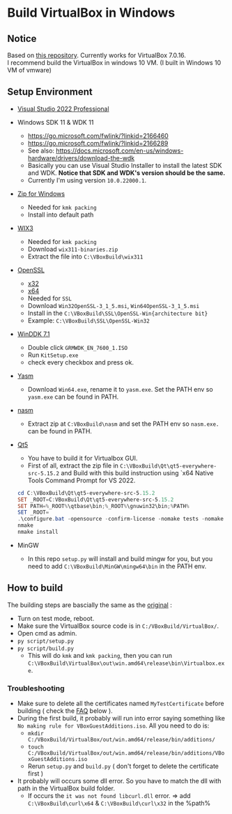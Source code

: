 # Build VirtualBox in Windows

## Notice  
Based on [this repository](https://github.com/bruce30262/build-virtualbox-in-windows). Currently works for VirtualBox 7.0.16.  
I recommend build the VirtualBox in windows 10 VM. (I built in Windows 10 VM of vmware)

## Setup Environment

* [Visual Studio 2022 Professional](https://learn.microsoft.com/en-us/visualstudio/releases/2022/release-notes)

* Windows SDK 11 & WDK 11
    * https://go.microsoft.com/fwlink/?linkid=2166460
    * https://go.microsoft.com/fwlink/?linkid=2166289
    * See also: https://docs.microsoft.com/en-us/windows-hardware/drivers/download-the-wdk
    * Basically you can use Visual Studio Installer to install the latest SDK and WDK. **Notice that SDK and WDK's version should be the same.**  
    * Currently I'm using version `10.0.22000.1`.
    
* [Zip for Windows](https://gnuwin32.sourceforge.net/packages/zip.htm)
    * Needed for `kmk packing`
    * Install into default path

* [WIX3](https://github.com/wixtoolset/wix3/releases)
    * Needed for `kmk packing`
    * Download `wix311-binaries.zip`
    * Extract the file into `C:\VBoxBuild\wix311`

* [OpenSSL](https://slproweb.com/products/Win32OpenSSL.html)
    * [x32](https://slproweb.com/download/Win32OpenSSL-3_1_5.msi)
    * [x64](https://slproweb.com/download/Win64OpenSSL-3_1_5.msi)
    * Needed for `SSL`
    * Download `Win32OpenSSL-3_1_5.msi`, `Win64OpenSSL-3_1_5.msi`
    * Install in the `C:\VBoxBuild\SSL\OpenSSL-Win{architecture bit}`
    * Example: `C:\VBoxBuild\SSL\OpenSSL-Win32`

* [WinDDK 7.1](https://www.microsoft.com/en-us/download/details.aspx?id=11800)
    * Double click `GRMWDK_EN_7600_1.ISO`
    * Run `KitSetup.exe`
    * check every checkbox and press ok.

* [Yasm](https://yasm.tortall.net/Download.html)
    * Download `Win64.exe`, rename it to `yasm.exe`. Set the PATH env so `yasm.exe` can be found in PATH.

* [nasm](https://www.nasm.us/pub/nasm/releasebuilds/2.16.01/win64/nasm-2.16.01-win64.zip)
    * Extract zip at `C:VBoxBuild\nasm` and set the PATH env so `nasm.exe.` can be found in PATH. 

* [Qt5](https://download.qt.io/official_releases/qt/5.15/5.15.2/single/qt-everywhere-src-5.15.2.zip.mirrorlist)
    * You have to build it for Virtualbox GUI.
    * First of all, extract the zip file in `C:\VBoxBuild\Qt\qt5-everywhere-src-5.15.2` and Build with this build instruction using `x64 Native Tools Command Prompt for VS 2022.
    ```powershell
    cd C:\VBoxBuild\Qt\qt5-everywhere-src-5.15.2
    SET _ROOT=C:VBoxBuild\Qt\qt5-everywhere-src-5.15.2
    SET PATH=%_ROOT%\qtbase\bin;%_ROOT%\gnuwin32\bin;%PATH%
    SET _ROOT=
    .\configure.bat -opensource -confirm-license -nomake tests -nomake examples -no-compile-examples -release -shared -no-ltcg -accessibility -opengl desktop -no-openvg -no-iconv -no-evdev -no-mtdev -no-inotify -no-eventfd -no-system-proxies -qt-zlib -qt-pcre -no-icu -qt-libpng -qt-libjpeg -qt-freetype -no-fontconfig -qt-harfbuzz -no-angle -no-plugin-manifests -qreal double -strip -no-ssl -no-openssl -no-libproxy -no-dbus -no-direct2d -directwrite -no-style-fusion -skip qt3d -skip qtactiveqt -skip qtandroidextras -skip qtcanvas3d -skip qtconnectivity -skip qtdeclarative -skip qtdoc -skip qtgraphicaleffects -skip qtlocation -skip qtmacextras -skip qtmultimedia -skip qtquickcontrols -skip qtquickcontrols2 -skip qtscript -skip qtsensors -skip qtserialbus -skip qtserialport -skip qtwayland -skip qtwebchannel -skip qtwebengine -skip qtwebsockets -skip qtwebview -skip qtx11extras -skip qtxmlpatterns -prefix C:\VBoxBuild\Qt\qt5-x64
    nmake
    nmake install
    ``` 

* MinGW
    * In this repo `setup.py` will install and build mingw for you, but you need to add `C:\VBoxBuild\MinGW\mingw64\bin` in the PATH env.

## How to build

The building steps are bascially the same as the [original](#2-set-up-privilege) :  
* Turn on test mode, reboot.  
* Make sure the VirtualBox source code is in `C:/VBoxBuild/VirtualBox/`.  
* Open cmd as admin.
* `py script/setup.py`
* `py script/build.py`  
    - This will do `kmk` and `kmk packing`, then you can run `C:\VBoxBuild\VirtualBox\out\win.amd64\release\bin\Virtualbox.exe`.

### Troubleshooting  
* Make sure to delete all the certificates named `MyTestCertificate` before building ( check the [FAQ](#faq) below ).  
* During the first build, it probably will run into error saying something like `No making rule for VBoxGuestAdditions.iso`. All you need to do is:  
    - `mkdir C:/VBoxBuild/VirtualBox/out/win.amd64/release/bin/additions/`  
    - `touch C:/VBoxBuild/VirtualBox/out/win.amd64/release/bin/additions/VBoxGuestAdditions.iso`  
    - Rerun `setup.py` and `build.py` ( don't forget to delete the certificate first )
* It probably will occurs some dll error. So you have to match the dll with path in the VirtualBox build folder.
    - If occurs the `it was not found libcurl.dll` error. => add `C:\VBoxBuild\curl\x64` & `C:\VBoxBuild\curl\x32` in the %path%
